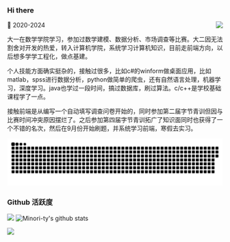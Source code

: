 ### Hi there 

👋 <img align="right" src="https://count.getloli.com/get/@:MiJiaCoding?theme=rule34">
2020-2024

大一在数学学院学习，参加过数学建模、数据分析、市场调查等比赛。大二因无法割舍对开发的热爱，转入计算机学院，系统学习计算机知识，目前走前端方向，以后想多学学工程化，做点基建。

个人技能方面确实挺杂的，接触过很多，比如c#的winform做桌面应用，比如matlab，spss进行数据分析，python做简单的爬虫，还有自然语言处理，机器学习，深度学习。java也学过一段时间，搞过数据库，刷过算法。c/c++是学校基础课程学了一点。

接触前端是从编写一个自动填写调查问卷开始的，同时参加第二届字节青训但因与比赛时间冲突原因摆烂了。之后参加第四届字节青训拓广了知识面同时也获得了一个不错的名次，然后在9月份开始刷题，并系统学习前端，寒假去实习。

![](https://raw.githubusercontent.com/MiJiaCoding/MiJiaCoding/main/assets/github-contribution-grid-snake.svg)




### Github 活跃度

[![](https://activity-graph.herokuapp.com/graph?username=MiJiaCoding&theme=dracula)](https://github.com/ashutosh00710/github-readme-activity-graph)
![Minori-ty's github stats](https://github-readme-stats.vercel.app/api?username=MiJiaCoding&show_icons=true&theme=vue)

![](https://github-readme-stats.vercel.app/api/top-langs/?username=MiJiaCoding&layout=compact&langs_count=6)



